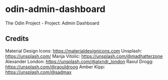 # odin-admin-dashboard
The Odin Project - Project: Admin Dashboard

## Credits
Material Design Icons: https://materialdesignicons.com
Unsplash: https://unsplash.com/
Manja Vitolic: https://unsplash.com/@madhatterzone
Alexander London: https://unsplash.com/@alxndr_london
Raoul Drogg: https://unsplash.com/@raouldroog
Amber Kipp: https://unsplash.com/@sadmax
